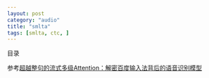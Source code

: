 ```yaml
---
layout: post
category: "audio"
title: "smlta"
tags: [smlta, ctc, ]
---
```


目录

<!-- TOC -->


<!-- /TOC -->

参考[超越整句的流式多级Attention：解密百度输入法背后的语音识别模型](https://mp.weixin.qq.com/s?__biz=MzA3MzI4MjgzMw==&mid=2650755848&idx=3&sn=857b3c5431f9a4a716e856190ef3296a&chksm=871a9776b06d1e60f7c26e57f7eb7f95b6d79fb2ab663dfbf786d33d24f32159599a3c021ab2&mpshare=1&scene=1&srcid=0119iTrsYigomRKoWRJcDojE&pass_ticket=aXFgueLD%2BxWMZCVaAWnXvtEoEpLmG3oXS8xAbcmCXkgLYGoJ9eVER7nGjjDlztRz#rd)

